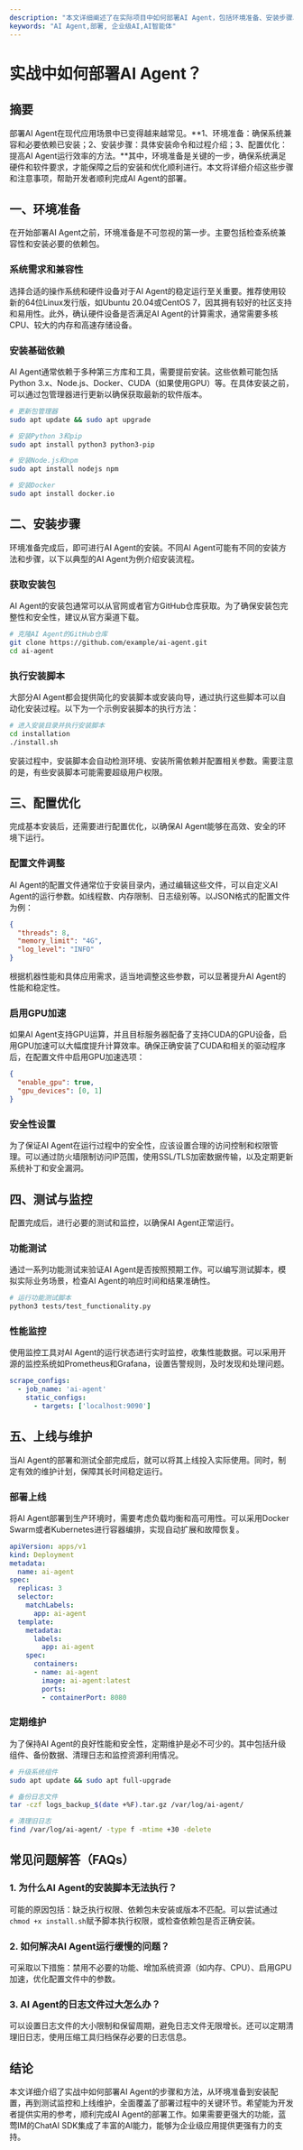 ```yaml
---
description: "本文详细阐述了在实际项目中如何部署AI Agent，包括环境准备、安装步骤、配置优化等内容，为开发者提供全面的技术指导。"
keywords: "AI Agent,部署, 企业级AI,AI智能体"
---
```

# 实战中如何部署AI Agent？

## 摘要

部署AI Agent在现代应用场景中已变得越来越常见。**1、环境准备：确保系统兼容和必要依赖已安装；2、安装步骤：具体安装命令和过程介绍；3、配置优化：提高AI Agent运行效率的方法。**其中，环境准备是关键的一步，确保系统满足硬件和软件要求，才能保障之后的安装和优化顺利进行。本文将详细介绍这些步骤和注意事项，帮助开发者顺利完成AI Agent的部署。

## 一、环境准备

在开始部署AI Agent之前，环境准备是不可忽视的第一步。主要包括检查系统兼容性和安装必要的依赖包。

### 系统需求和兼容性

选择合适的操作系统和硬件设备对于AI Agent的稳定运行至关重要。推荐使用较新的64位Linux发行版，如Ubuntu 20.04或CentOS 7，因其拥有较好的社区支持和易用性。此外，确认硬件设备是否满足AI Agent的计算需求，通常需要多核CPU、较大的内存和高速存储设备。

### 安装基础依赖

AI Agent通常依赖于多种第三方库和工具，需要提前安装。这些依赖可能包括Python 3.x、Node.js、Docker、CUDA（如果使用GPU）等。在具体安装之前，可以通过包管理器进行更新以确保获取最新的软件版本。

```bash
# 更新包管理器
sudo apt update && sudo apt upgrade

# 安装Python 3和pip
sudo apt install python3 python3-pip

# 安装Node.js和npm
sudo apt install nodejs npm

# 安装Docker
sudo apt install docker.io
```

## 二、安装步骤

环境准备完成后，即可进行AI Agent的安装。不同AI Agent可能有不同的安装方法和步骤，以下以典型的AI Agent为例介绍安装流程。

### 获取安装包

AI Agent的安装包通常可以从官网或者官方GitHub仓库获取。为了确保安装包完整性和安全性，建议从官方渠道下载。

```bash
# 克隆AI Agent的GitHub仓库
git clone https://github.com/example/ai-agent.git
cd ai-agent
```

### 执行安装脚本

大部分AI Agent都会提供简化的安装脚本或安装向导，通过执行这些脚本可以自动化安装过程。以下为一个示例安装脚本的执行方法：

```bash
# 进入安装目录并执行安装脚本
cd installation
./install.sh
```

安装过程中，安装脚本会自动检测环境、安装所需依赖并配置相关参数。需要注意的是，有些安装脚本可能需要超级用户权限。

## 三、配置优化

完成基本安装后，还需要进行配置优化，以确保AI Agent能够在高效、安全的环境下运行。

### 配置文件调整

AI Agent的配置文件通常位于安装目录内，通过编辑这些文件，可以自定义AI Agent的运行参数。如线程数、内存限制、日志级别等。以JSON格式的配置文件为例：

```json
{
  "threads": 8,
  "memory_limit": "4G",
  "log_level": "INFO"
}
```

根据机器性能和具体应用需求，适当地调整这些参数，可以显著提升AI Agent的性能和稳定性。

### 启用GPU加速

如果AI Agent支持GPU运算，并且目标服务器配备了支持CUDA的GPU设备，启用GPU加速可以大幅度提升计算效率。确保正确安装了CUDA和相关的驱动程序后，在配置文件中启用GPU加速选项：

```json
{
  "enable_gpu": true,
  "gpu_devices": [0, 1]
}
```

### 安全性设置

为了保证AI Agent在运行过程中的安全性，应该设置合理的访问控制和权限管理。可以通过防火墙限制访问IP范围，使用SSL/TLS加密数据传输，以及定期更新系统补丁和安全漏洞。

## 四、测试与监控

配置完成后，进行必要的测试和监控，以确保AI Agent正常运行。

### 功能测试

通过一系列功能测试来验证AI Agent是否按照预期工作。可以编写测试脚本，模拟实际业务场景，检查AI Agent的响应时间和结果准确性。

```bash
# 运行功能测试脚本
python3 tests/test_functionality.py
```

### 性能监控

使用监控工具对AI Agent的运行状态进行实时监控，收集性能数据。可以采用开源的监控系统如Prometheus和Grafana，设置告警规则，及时发现和处理问题。

```yaml
scrape_configs:
  - job_name: 'ai-agent'
    static_configs:
      - targets: ['localhost:9090']
```

## 五、上线与维护

当AI Agent的部署和测试全部完成后，就可以将其上线投入实际使用。同时，制定有效的维护计划，保障其长时间稳定运行。

### 部署上线

将AI Agent部署到生产环境时，需要考虑负载均衡和高可用性。可以采用Docker Swarm或者Kubernetes进行容器编排，实现自动扩展和故障恢复。

```yaml
apiVersion: apps/v1
kind: Deployment
metadata:
  name: ai-agent
spec:
  replicas: 3
  selector:
    matchLabels:
      app: ai-agent
  template:
    metadata:
      labels:
        app: ai-agent
    spec:
      containers:
      - name: ai-agent
        image: ai-agent:latest
        ports:
        - containerPort: 8080
```

### 定期维护

为了保持AI Agent的良好性能和安全性，定期维护是必不可少的。其中包括升级组件、备份数据、清理日志和监控资源利用情况。

```bash
# 升级系统组件
sudo apt update && sudo apt full-upgrade

# 备份日志文件
tar -czf logs_backup_$(date +%F).tar.gz /var/log/ai-agent/

# 清理旧日志
find /var/log/ai-agent/ -type f -mtime +30 -delete
```

## 常见问题解答（FAQs）

### **1. 为什么AI Agent的安装脚本无法执行？**

可能的原因包括：缺乏执行权限、依赖包未安装或版本不匹配。可以尝试通过`chmod +x install.sh`赋予脚本执行权限，或检查依赖包是否正确安装。

### **2. 如何解决AI Agent运行缓慢的问题？**

可采取以下措施：禁用不必要的功能、增加系统资源（如内存、CPU）、启用GPU加速，优化配置文件中的参数。

### **3. AI Agent的日志文件过大怎么办？**

可以设置日志文件的大小限制和保留周期，避免日志文件无限增长。还可以定期清理旧日志，使用压缩工具归档保存必要的日志信息。

## 结论

本文详细介绍了实战中如何部署AI Agent的步骤和方法，从环境准备到安装配置，再到测试监控和上线维护，全面覆盖了部署过程中的关键环节。希望能为开发者提供实用的参考，顺利完成AI Agent的部署工作。如果需要更强大的功能，蓝莺IM的ChatAI SDK集成了丰富的AI能力，能够为企业级应用提供更强有力的支持。
